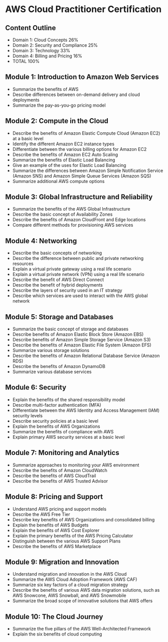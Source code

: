 # AWS Cloud Practitioner Certification

## Content Outline
- Domain 1: Cloud Concepts 26%
- Domain 2: Security and Compliance 25%
- Domain 3: Technology 33%
- Domain 4: Billing and Pricing 16%
- TOTAL 100%

## Module 1: Introduction to Amazon Web Services
- Summarize the benefits of AWS
- Describe differences between on-demand delivery and cloud deployments
- Summarize the pay-as-you-go pricing model
## Module 2: Compute in the Cloud
- Describe the benefits of Amazon Elastic Compute Cloud (Amazon EC2) at a basic level
- Identify the different Amazon EC2 instance types
- Differentiate between the various billing options for Amazon EC2
- Describe the benefits of Amazon EC2 Auto Scaling
- Summarize the benefits of Elastic Load Balancing
- Give an example of the uses for Elastic Load Balancing
- Summarize the differences between Amazon Simple Notification Service (Amazon SNS) and Amazon Simple Queue Services (Amazon SQS)
- Summarize additional AWS compute options
## Module 3: Global Infrastructure and Reliability
- Summarize the benefits of the AWS Global Infrastructure
- Describe the basic concept of Availability Zones
- Describe the benefits of Amazon CloudFront and Edge locations
- Compare different methods for provisioning AWS services
## Module 4: Networking
- Describe the basic concepts of networking
- Describe the difference between public and private networking resources
- Explain a virtual private gateway using a real life scenario
- Explain a virtual private network (VPN) using a real life scenario
- Describe the benefit of AWS Direct Connect
- Describe the benefit of hybrid deployments
- Describe the layers of security used in an IT strategy
- Describe which services are used to interact with the AWS global network
## Module 5: Storage and Databases
- Summarize the basic concept of storage and databases
- Describe benefits of Amazon Elastic Block Store (Amazon EBS)
- Describe benefits of Amazon Simple Storage Service (Amazon S3)
- Describe the benefits of Amazon Elastic File System (Amazon EFS)
- Summarize various storage solutions
- Describe the benefits of Amazon Relational Database Service (Amazon RDS)
- Describe the benefits of Amazon DynamoDB
- Summarize various database services
## Module 6: Security
- Explain the benefits of the shared responsibility model
- Describe multi-factor authentication (MFA)
- Differentiate between the AWS Identity and Access Management (IAM) security levels
- Describe security policies at a basic level
- Explain the benefits of AWS Organizations
- Summarize the benefits of compliance with AWS
- Explain primary AWS security services at a basic level
## Module 7: Monitoring and Analytics
- Summarize approaches to monitoring your AWS environment
- Describe the benefits of Amazon CloudWatch
- Describe the benefits of AWS CloudTrail
- Describe the benefits of AWS Trusted Advisor
## Module 8: Pricing and Support
- Understand AWS pricing and support models
- Describe the AWS Free Tier
- Describe key benefits of AWS Organizations and consolidated billing
- Explain the benefits of AWS Budgets
- Explain the benefits of AWS Cost Explorer
- Explain the primary benefits of the AWS Pricing Calculator
- Distinguish between the various AWS Support Plans
- Describe the benefits of AWS Marketplace
## Module 9: Migration and Innovation
- Understand migration and innovation in the AWS Cloud
- Summarize the AWS Cloud Adoption Framework (AWS CAF)
- Summarize six key factors of a cloud migration strategy
- Describe the benefits of various AWS data migration solutions, such as AWS Snowcone, AWS Snowball, and AWS Snowmobile
- Summarize the broad scope of innovative solutions that AWS offers
## Module 10: The Cloud Journey
- Summarize the five pillars of the AWS Well-Architected Framework
- Explain the six benefits of cloud computing
